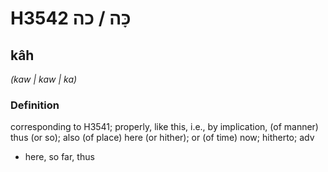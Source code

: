 # H3542 כָּה / כה

## kâh

_(kaw | kaw | ka)_

### Definition

corresponding to H3541; properly, like this, i.e., by implication, (of manner) thus (or so); also (of place) here (or hither); or (of time) now; hitherto; adv

- here, so far, thus
